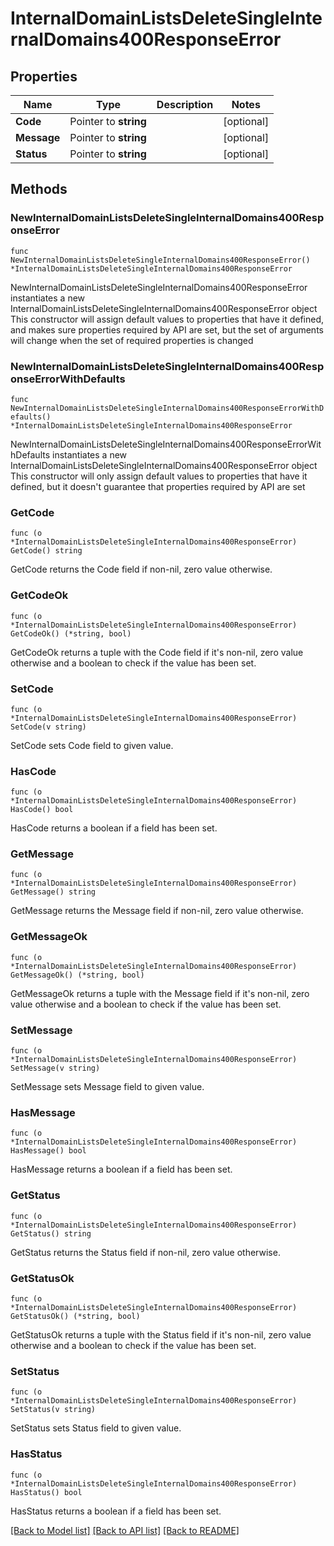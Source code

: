 # InternalDomainListsDeleteSingleInternalDomains400ResponseError

## Properties

Name | Type | Description | Notes
------------ | ------------- | ------------- | -------------
**Code** | Pointer to **string** |  | [optional] 
**Message** | Pointer to **string** |  | [optional] 
**Status** | Pointer to **string** |  | [optional] 

## Methods

### NewInternalDomainListsDeleteSingleInternalDomains400ResponseError

`func NewInternalDomainListsDeleteSingleInternalDomains400ResponseError() *InternalDomainListsDeleteSingleInternalDomains400ResponseError`

NewInternalDomainListsDeleteSingleInternalDomains400ResponseError instantiates a new InternalDomainListsDeleteSingleInternalDomains400ResponseError object
This constructor will assign default values to properties that have it defined,
and makes sure properties required by API are set, but the set of arguments
will change when the set of required properties is changed

### NewInternalDomainListsDeleteSingleInternalDomains400ResponseErrorWithDefaults

`func NewInternalDomainListsDeleteSingleInternalDomains400ResponseErrorWithDefaults() *InternalDomainListsDeleteSingleInternalDomains400ResponseError`

NewInternalDomainListsDeleteSingleInternalDomains400ResponseErrorWithDefaults instantiates a new InternalDomainListsDeleteSingleInternalDomains400ResponseError object
This constructor will only assign default values to properties that have it defined,
but it doesn't guarantee that properties required by API are set

### GetCode

`func (o *InternalDomainListsDeleteSingleInternalDomains400ResponseError) GetCode() string`

GetCode returns the Code field if non-nil, zero value otherwise.

### GetCodeOk

`func (o *InternalDomainListsDeleteSingleInternalDomains400ResponseError) GetCodeOk() (*string, bool)`

GetCodeOk returns a tuple with the Code field if it's non-nil, zero value otherwise
and a boolean to check if the value has been set.

### SetCode

`func (o *InternalDomainListsDeleteSingleInternalDomains400ResponseError) SetCode(v string)`

SetCode sets Code field to given value.

### HasCode

`func (o *InternalDomainListsDeleteSingleInternalDomains400ResponseError) HasCode() bool`

HasCode returns a boolean if a field has been set.

### GetMessage

`func (o *InternalDomainListsDeleteSingleInternalDomains400ResponseError) GetMessage() string`

GetMessage returns the Message field if non-nil, zero value otherwise.

### GetMessageOk

`func (o *InternalDomainListsDeleteSingleInternalDomains400ResponseError) GetMessageOk() (*string, bool)`

GetMessageOk returns a tuple with the Message field if it's non-nil, zero value otherwise
and a boolean to check if the value has been set.

### SetMessage

`func (o *InternalDomainListsDeleteSingleInternalDomains400ResponseError) SetMessage(v string)`

SetMessage sets Message field to given value.

### HasMessage

`func (o *InternalDomainListsDeleteSingleInternalDomains400ResponseError) HasMessage() bool`

HasMessage returns a boolean if a field has been set.

### GetStatus

`func (o *InternalDomainListsDeleteSingleInternalDomains400ResponseError) GetStatus() string`

GetStatus returns the Status field if non-nil, zero value otherwise.

### GetStatusOk

`func (o *InternalDomainListsDeleteSingleInternalDomains400ResponseError) GetStatusOk() (*string, bool)`

GetStatusOk returns a tuple with the Status field if it's non-nil, zero value otherwise
and a boolean to check if the value has been set.

### SetStatus

`func (o *InternalDomainListsDeleteSingleInternalDomains400ResponseError) SetStatus(v string)`

SetStatus sets Status field to given value.

### HasStatus

`func (o *InternalDomainListsDeleteSingleInternalDomains400ResponseError) HasStatus() bool`

HasStatus returns a boolean if a field has been set.


[[Back to Model list]](../README.md#documentation-for-models) [[Back to API list]](../README.md#documentation-for-api-endpoints) [[Back to README]](../README.md)



